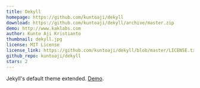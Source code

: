 ```yaml
---
title: Dekyll
homepage: https://github.com/kuntoaji/dekyll
download: https://github.com/kuntoaji/dekyll/archive/master.zip
demo: http://www.kaklabs.com
author: Kunto Aji Kristianto
thumbnail: dekyll.jpg
license: MIT License
license_link: https://github.com/kuntoaji/dekyll/blob/master/LICENSE.txt
github_repo: kuntoaji/dekyll
stars: 2
---
```


Jekyll's default theme extended. [Demo](http://www.kaklabs.com).
